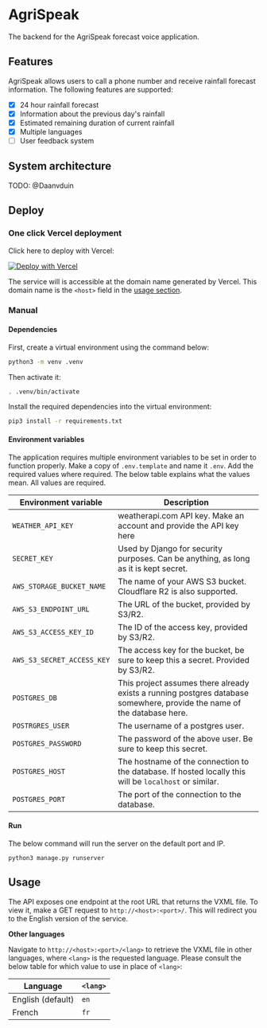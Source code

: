 # AgriSpeak

The backend for the AgriSpeak forecast voice application.

## Features

AgriSpeak allows users to call a phone number and receive rainfall forecast information. The following features are supported:
- [x] 24 hour rainfall forecast
- [x] Information about the previous day's rainfall 
- [x] Estimated remaining duration of current rainfall
- [x] Multiple languages
- [ ] User feedback system

## System architecture

TODO: @Daanvduin

## Deploy

### One click Vercel deployment

Click here to deploy with Vercel:

[![Deploy with Vercel](https://vercel.com/button)](https://vercel.com/new/clone?repository-url=https%3A%2F%2Fgithub.com%2Fandrulonis%2FICT4D&env=WEATHER_API_KEY,SECRET_KEY&envDescription=WEATHER_API_KEY%20is%20your%20weatherapi.com%20API%20key.%20SECRET_KEY%20will%20be%20used%20for%20the%20Django%20secret%20key.%20It%20can%20be%20anything%2C%20if%20kept%20secret.&project-name=agrispeak&repository-name=agrispeak)

The service will is accessible at the domain name generated by Vercel. This domain name is the `<host>` field in the [usage section](#usage).

### Manual

#### Dependencies

First, create a virtual environment using the command below:

```sh
python3 -m venv .venv
```

Then activate it:

```sh
. .venv/bin/activate
```

Install the required dependencies into the virtual environment:

```sh
pip3 install -r requirements.txt
```

#### Environment variables

The application requires multiple environment variables to be set in order to function properly. Make a copy of `.env.template` and name it `.env`. Add the required values where required. The below table explains what the values mean. All values are required.

|Environment variable|Description|
|--------------------|-----------|
| `WEATHER_API_KEY`           | weatherapi.com API key. Make an account and provide the API key here |
| `SECRET_KEY`                | Used by Django for security purposes. Can be anything, as long as it is kept secret. |
| `AWS_STORAGE_BUCKET_NAME`   | The name of your AWS S3 bucket. Cloudflare R2 is also supported. |
| `AWS_S3_ENDPOINT_URL`       | The URL of the bucket, provided by S3/R2. |
| `AWS_S3_ACCESS_KEY_ID`      |  The ID of the access key, provided by S3/R2. |
| `AWS_S3_SECRET_ACCESS_KEY`  | The access key for the bucket, be sure to keep this a secret. Provided by S3/R2. |
| `POSTGRES_DB`               | This project assumes there already exists a running postgres database somewhere, provide the name of the database here. |
| `POSTRGRES_USER`            | The username of a postgres user. |
| `POSTGRES_PASSWORD`         | The password of the above user. Be sure to keep this secret. |
| `POSTGRES_HOST`             | The hostname of the connection to the database. If hosted locally this will be `localhost` or similar. |
| `POSTGRES_PORT`             | The port of the connection to the database. |

#### Run

The below command will run the server on the default port and IP.

```
python3 manage.py runserver
```

## Usage

The API exposes one endpoint at the root URL that returns the VXML file. To view it, make a GET request to `http://<host>:<port>/`. This will redirect you to the English version of the service. 

**Other languages**

Navigate to `http://<host>:<port>/<lang>` to retrieve the VXML file in other languages, where `<lang>` is the requested language. Please consult the below table for which value to use in place of `<lang>`:

|Language|`<lang>`|
|--------|--------|
|English (default)|`en`|
|French|`fr`| 

